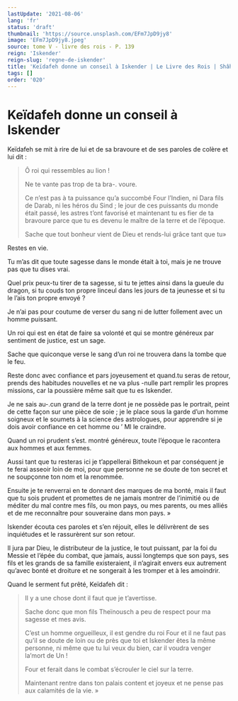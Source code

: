 ```yaml
---
lastUpdate: '2021-08-06'
lang: 'fr'
status: 'draft'
thumbnail: 'https://source.unsplash.com/EFm7JpD9jy8'
image: 'EFm7JpD9jy8.jpeg'
source: tome V - livre des rois - P. 139
reign: 'Iskender'
reign-slug: 'regne-de-iskender'
title: 'Keïdafeh donne un conseil à Iskender | Le Livre des Rois | Shâhnâmeh'
tags: []
order: '020'
---
```


<!-- LTeX: language=fr -->

# Keïdafeh donne un conseil à Iskender

Keïdafeh se mit à rire de lui et de sa bravoure et de ses paroles de colère et lui dit :

> Ô roi qui ressembles au lion !
>
> Ne te vante pas trop de ta bra-. voure.
>
> Ce n’est pas à ta puissance qu’a succombé Four l’Indien, ni Dara fils de Darab, ni les héros du Sind ; le jour de ces puissants du monde était passé, les astres t’ont favorisé et maintenant tu es fier de ta bravoure parce que tu es devenu le maître de la terre et de l’époque.
>
> Sache que tout bonheur vient de Dieu et rends-lui grâce tant que tu»

Restes en vie.

Tu m’as dit que toute sagesse dans le monde était à toi, mais je ne trouve pas que tu dises vrai.

Quel prix peux-tu tirer de ta sagesse, si tu te jettes ainsi dans la gueule du dragon, si tu couds ton propre linceul dans les jours de ta jeunesse et si tu le l’ais ton propre envoyé ?

Je n’ai pas pour coutume de verser du sang ni de lutter follement avec un homme puissant.

Un roi qui est en état de faire sa volonté et qui se montre généreux par sentiment de justice, est un sage.

Sache que quiconque verse le sang d’un roi ne trouvera dans la tombe que le feu.

Reste donc avec confiance et pars joyeusement et quand.tu seras de retour, prends des habitudes nouvelles et ne va plus -nulle part remplir les propres missions, car la poussière même sait que tu es Iskender.

Je ne sais au-.cun grand de la terre dont je ne possède pas le portrait, peint de cette façon sur une pièce de soie ; je le place sous la garde d’un homme soigneux et le soumets à la science des astrologues, pour apprendre si je dois avoir confiance en cet homme ou ’ Ml le craindre.

Quand un roi prudent s’est. montré généreux, toute l’époque le racontera aux hommes et aux femmes.

Aussi tant que tu resteras ici je t’appellerai Bithekoun et par conséquent je te ferai asseoir loin de moi, pour que personne ne se doute de ton secret et ne soupçonne ton nom et la renommée.

Ensuite je te renverrai en te donnant des marques de ma bonté, mais il faut que tu sois prudent et promettes de ne jamais montrer de l’inimitié ou de méditer du mal contre mes fils, ou mon pays, ou mes parents, ou mes alliés et de me reconnaître pour souveraine dans mon pays. »

Iskender écouta ces paroles et s’en réjouit, elles le délivrèrent de ses inquiétudes et le rassurèrent sur son retour.

Il jura par Dieu, le distributeur de la justice, le tout puissant, par la foi du Messie et l’épée du combat, que jamais, aussi longtemps que son pays, ses fils et les grands de sa famille existeraient, il n’agirait envers eux autrement qu’avec bonté et droiture et ne songerait à les tromper et à les amoindrir.

Quand le serment fut prêté, Keïdafeh dit :

> Il y a une chose dont il faut que je t’avertisse.
>
> Sache donc que mon fils Theïnousch a peu de respect pour ma sagesse et mes avis.
>
> C’est un homme orgueilleux, il est gendre du roi Four et il ne faut pas qu’il se doute de loin ou de près que toi et Iskender êtes la même personne, ni même que tu lui veux du bien, car il voudra venger la’mort de Un !
>
> Four et ferait dans le combat s’écrouler le ciel sur la terre.
>
> Maintenant rentre dans ton palais content et joyeux et ne pense pas aux calamités de la vie. »
